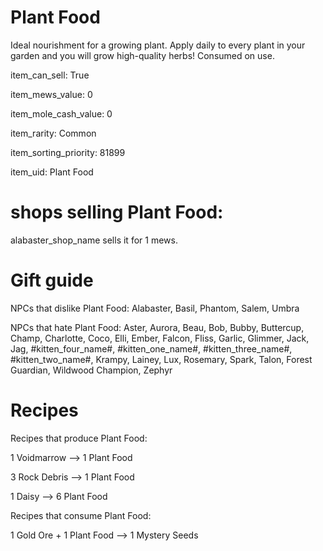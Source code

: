# Plant Food

Ideal nourishment for a growing plant. Apply daily to every plant in your garden and you will grow high-quality herbs! Consumed on use.

item_can_sell: True

item_mews_value: 0

item_mole_cash_value: 0

item_rarity: Common

item_sorting_priority: 81899

item_uid: Plant Food

# shops selling Plant Food:

alabaster_shop_name sells it for 1 mews.

# Gift guide

NPCs that dislike Plant Food: Alabaster, Basil, Phantom, Salem, Umbra

NPCs that hate Plant Food: Aster, Aurora, Beau, Bob, Bubby, Buttercup, Champ, Charlotte, Coco, Elli, Ember, Falcon, Fliss, Garlic, Glimmer, Jack, Jag, #kitten_four_name#, #kitten_one_name#, #kitten_three_name#, #kitten_two_name#, Krampy, Lainey, Lux, Rosemary, Spark, Talon, Forest Guardian, Wildwood Champion, Zephyr

# Recipes

Recipes that produce Plant Food:

1 Voidmarrow --> 1 Plant Food

3 Rock Debris --> 1 Plant Food

1 Daisy --> 6 Plant Food

Recipes that consume Plant Food:

1 Gold Ore + 1 Plant Food --> 1 Mystery Seeds